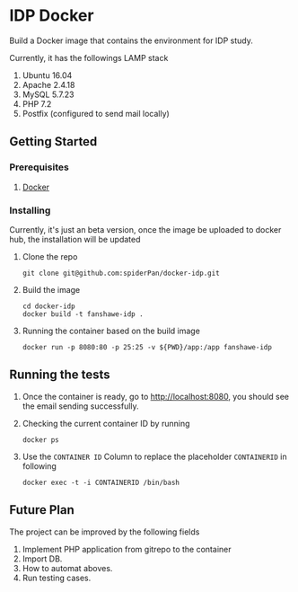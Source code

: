 # IDP Docker

Build a Docker image that contains the environment for IDP study.

Currently, it has the followings LAMP stack

1. Ubuntu 16.04
2. Apache 2.4.18
4. MySQL 5.7.23
5. PHP 7.2
6. Postfix (configured to send mail locally)

## Getting Started


### Prerequisites

1. [Docker](https://docs.docker.com/install/)


### Installing

Currently, it's just an beta version, once the image be uploaded to docker hub, the installation will be updated

1. Clone the repo
    ```
    git clone git@github.com:spiderPan/docker-idp.git
    ```
2. Build the image
    ```
    cd docker-idp
    docker build -t fanshawe-idp .
    ```
3. Running the container based on the build image
    ```
    docker run -p 8080:80 -p 25:25 -v ${PWD}/app:/app fanshawe-idp
    ```

## Running the tests
1. Once the container is ready, go to [http://localhost:8080]("http://localhost:8080"), you should see the email sending successfully.
    

2. Checking the current container ID by running
    ```
    docker ps
    ```
3. Use the `CONTAINER ID` Column to replace the placeholder `CONTAINERID` in following
    ```
    docker exec -t -i CONTAINERID /bin/bash
    ```
        

## Future Plan
The project can be improved by the following fields
1. Implement PHP application from gitrepo to the container
2. Import DB.
3. How to automat aboves.
4. Run testing cases.